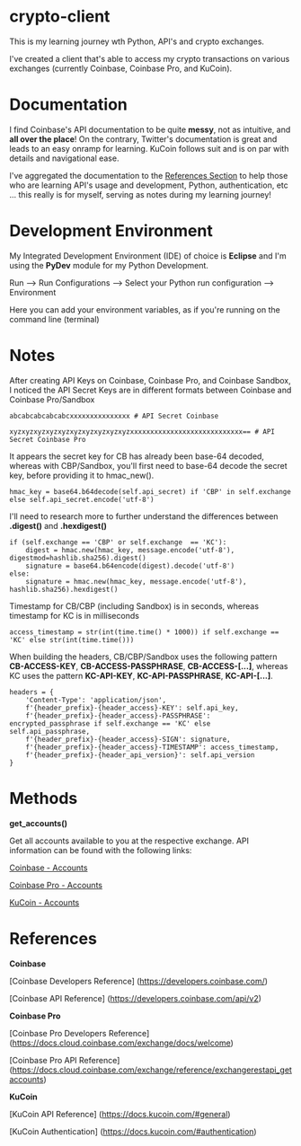 # crypto-client

This is my learning journey wth Python, API's and crypto exchanges.

I've created a client that's able to access my crypto transactions on various exchanges (currently Coinbase, Coinbase Pro, and KuCoin).  

# Documentation

I find Coinbase's API documentation to be quite **messy**, not as intuitive, and **all over the place**! On the contrary, Twitter's documentation is great and leads to an easy onramp for learning. KuCoin follows suit and is on par with details and navigational ease.

I've aggregated the documentation to the [References Section](#references) to help those who are learning API's usage and development, Python, authentication, etc ... this really is for myself, serving as notes during my learning journey!

# Development Environment

My Integrated Development Environment (IDE) of choice is **Eclipse** and I'm using the **PyDev** module for my Python Development.

Run --> Run Configurations --> Select your Python run configuration --> Environment 

Here you can add your environment variables, as if you're running on the command line (terminal)

# Notes

After creating API Keys on Coinbase, Coinbase Pro, and Coinbase Sandbox, I noticed the API Secret Keys are in different formats between Coinbase and Coinbase Pro/Sandbox

```
abcabcabcabcabcxxxxxxxxxxxxxxx # API Secret Coinbase
```
```
xyzxyzxyzxyzxyzxyzxyzxyzxyzxyzxxxxxxxxxxxxxxxxxxxxxxxxxxxx== # API Secret Coinbase Pro
```

It appears the secret key for CB has already been base-64 decoded, whereas with CBP/Sandbox, you'll first need to base-64 decode the secret key, before providing it to hmac_new(). 

```
hmac_key = base64.b64decode(self.api_secret) if 'CBP' in self.exchange else self.api_secret.encode('utf-8')
```

I'll need to research more to further understand the differences between **.digest()** and **.hexdigest()**

```
if (self.exchange == 'CBP' or self.exchange  == 'KC'):
	digest = hmac.new(hmac_key, message.encode('utf-8'), digestmod=hashlib.sha256).digest()
	signature = base64.b64encode(digest).decode('utf-8')
else:
	signature = hmac.new(hmac_key, message.encode('utf-8'), hashlib.sha256).hexdigest()
```

Timestamp for CB/CBP (including Sandbox) is in seconds, whereas timestamp for KC is in milliseconds

```
access_timestamp = str(int(time.time() * 1000)) if self.exchange == 'KC' else str(int(time.time()))
```
When building the headers, CB/CBP/Sandbox uses the following pattern **CB-ACCESS-KEY**, **CB-ACCESS-PASSPHRASE**, **CB-ACCESS-[...]**, whereas KC uses the pattern **KC-API-KEY**, **KC-API-PASSPHRASE**, **KC-API-[...]**.

```
headers = {
	'Content-Type': 'application/json',
	f'{header_prefix}-{header_access}-KEY': self.api_key,
	f'{header_prefix}-{header_access}-PASSPHRASE': encrypted_passphrase if self.exchange == 'KC' else self.api_passphrase,
	f'{header_prefix}-{header_access}-SIGN': signature,
	f'{header_prefix}-{header_access}-TIMESTAMP': access_timestamp,
	f'{header_prefix}-{header_api_version}': self.api_version
}
```

# Methods

**get_accounts()** 

Get all accounts available to you at the respective exchange. API information can be found with the following links:

[Coinbase - Accounts](https://developers.coinbase.com/api/v2#list-accounts)

[Coinbase Pro - Accounts](https://docs.cloud.coinbase.com/exchange/reference/exchangerestapi_getaccounts)

[KuCoin - Accounts](https://docs.kucoin.com/#list-accounts)

# References

**Coinbase**

[Coinbase Developers Reference] (https://developers.coinbase.com/)

[Coinbase API Reference] (https://developers.coinbase.com/api/v2)

**Coinbase Pro**

[Coinbase Pro Developers Reference] (https://docs.cloud.coinbase.com/exchange/docs/welcome)

[Coinbase Pro API Reference] (https://docs.cloud.coinbase.com/exchange/reference/exchangerestapi_getaccounts)

**KuCoin**

[KuCoin API Reference] (https://docs.kucoin.com/#general)

[KuCoin Authentication] (https://docs.kucoin.com/#authentication)
